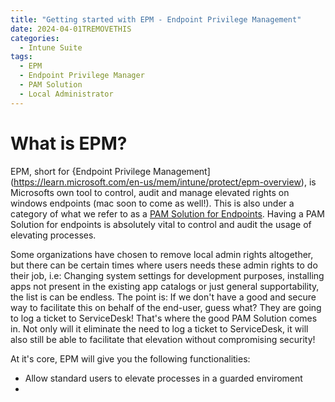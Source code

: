 ```yaml
---
title: "Getting started with EPM - Endpoint Privilege Management"
date: 2024-04-01TREMOVETHIS
categories:
  - Intune Suite
tags:
  - EPM
  - Endpoint Privilege Manager
  - PAM Solution
  - Local Administrator
---
```


# What is EPM?
EPM, short for {Endpoint Privilege Management](https://learn.microsoft.com/en-us/mem/intune/protect/epm-overview), is Microsofts own tool to control, audit and manage elevated rights on windows endpoints (mac soon to come as well!). This is also under a category of what we refer to as a [PAM Solution for Endpoints](https://www.microsoft.com/en/security/business/security-101/what-is-privileged-access-management-pam#:~:text=Privileged%20access%20management%20(PAM)%20is,privileged%20access%20to%20critical%20resources). Having a PAM Solution for endpoints is absolutely vital to control and audit the usage of elevating processes.

Some organizations have chosen to remove local admin rights altogether, but there can be certain times where users needs these admin rights to do their job, i.e: Changing system settings for development purposes, installing apps not present in the existing app catalogs or just general supportability, the list is can be endless. The point is: If we don't have a good and secure way to facilitate this on behalf of the end-user, guess what? They are going to log a ticket to ServiceDesk! That's where the good PAM Solution comes in. Not only will it eliminate the need to log a ticket to ServiceDesk, it will also still be able to facilitate that elevation without compromising security!

At it's core, EPM will give you the following functionalities:
- Allow standard users to elevate processes in a guarded enviroment
- 

